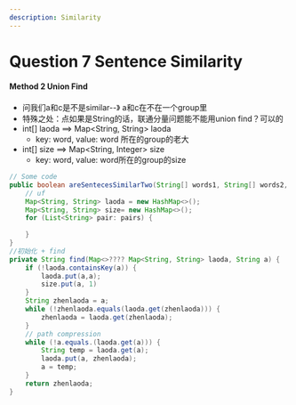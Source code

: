 ```yaml
---
description: Similarity
---
```


# Question 7 Sentence Similarity





#### Method 2 Union Find

* 问我们a和c是不是similar--》 a和c在不在一个group里
* 特殊之处：点如果是String的话，联通分量问题能不能用union find？可以的
* int\[] laoda ==>  Map\<String, String> laoda
  * key: word, value: word 所在的group的老大
* int\[] size ==> Map\<String, Integer> size
  * key: word, value: word所在的group的size

```java
// Some code
public boolean areSentecesSimilarTwo(String[] words1, String[] words2, List<List<Pari>> pair) {
    // uf
    Map<String, String> laoda = new HashMap<>();
    Map<String, String> size= new HashMap<>();
    for (List<String> pair: pairs) {
    
    }
}
//初始化 + find
private String find(Map<>???? Map<String, String> laoda, String a) {
    if (!laoda.containsKey(a)) {
        laoda.put(a,a);
        size.put(a, 1)
    }
    String zhenlaoda = a;
    while (!zhenlaoda.equals(laoda.get(zhenlaoda))) {
        zhenlaoda = laoda.get(zhenlaoda);
    }
    // path compression
    while (!a.equals.(laoda.get(a))) {
        String temp = laoda.get(a);
        laoda.put(a, zhenlaoda);
        a = temp;
    }
    return zhenlaoda;
}
```

